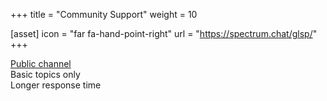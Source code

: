 +++
title = "Community Support"
weight = 10

[asset]
  icon = "far fa-hand-point-right"
  url = "https://spectrum.chat/glsp/"
+++

[Public channel](https://spectrum.chat/glsp/)\
Basic topics only\
Longer response time